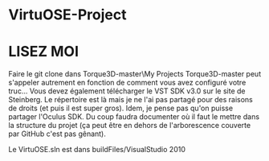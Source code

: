 VirtuOSE-Project
================
LISEZ MOI
===========
Faire le git clone dans Torque3D-master\My Projects
Torque3D-master peut s'appeler autrement en fonction de comment vous avez configuré votre truc...
Vous devez également télécharger le VST SDK v3.0 sur le site de Steinberg. Le répertoire est là mais je ne l'ai pas partagé pour des raisons de droits (et puis il est super gros).
Idem, je pense pas qu'on puisse partager l'Oculus SDK. Du coup faudra documenter où il faut le mettre dans la structure du projet (ça peut être en dehors de l'arborescence couverte par GitHub c'est pas gênant).

Le VirtuOSE.sln est dans buildFiles/VisualStudio 2010
